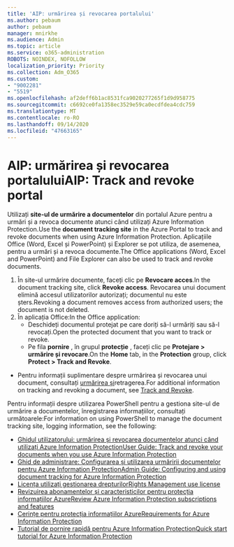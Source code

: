 ```yaml
---
title: 'AIP: urmărirea și revocarea portalului'
ms.author: pebaum
author: pebaum
manager: mnirkhe
ms.audience: Admin
ms.topic: article
ms.service: o365-administration
ROBOTS: NOINDEX, NOFOLLOW
localization_priority: Priority
ms.collection: Adm_O365
ms.custom:
- "9002281"
- "5519"
ms.openlocfilehash: af2deff6b1ac8531fca9020277265f1d9d958775
ms.sourcegitcommit: c6692ce0fa1358ec3529e59ca0ecdfdea4cdc759
ms.translationtype: MT
ms.contentlocale: ro-RO
ms.lasthandoff: 09/14/2020
ms.locfileid: "47663165"
---
```

# <a name="aip-track-and-revoke-portal"></a><span data-ttu-id="8076f-102">AIP: urmărirea și revocarea portalului</span><span class="sxs-lookup"><span data-stu-id="8076f-102">AIP: Track and revoke portal</span></span>

<span data-ttu-id="8076f-103">Utilizați **site-ul de urmărire a documentelor** din portalul Azure pentru a urmări și a revoca documente atunci când utilizați Azure Information Protection.</span><span class="sxs-lookup"><span data-stu-id="8076f-103">Use the **document tracking site** in the Azure Portal to track and revoke documents when using Azure Information Protection.</span></span> <span data-ttu-id="8076f-104">Aplicațiile Office (Word, Excel și PowerPoint) și Explorer se pot utiliza, de asemenea, pentru a urmări și a revoca documente.</span><span class="sxs-lookup"><span data-stu-id="8076f-104">The Office applications (Word, Excel and PowerPoint) and File Explorer can also be used to track and revoke documents.</span></span>

1. <span data-ttu-id="8076f-105">În site-ul urmărire documente, faceți clic pe **Revocare acces**.</span><span class="sxs-lookup"><span data-stu-id="8076f-105">In the document tracking site, click **Revoke access**.</span></span> <span data-ttu-id="8076f-106">Revocarea unui document elimină accesul utilizatorilor autorizați; documentul nu este șters.</span><span class="sxs-lookup"><span data-stu-id="8076f-106">Revoking a document removes access from authorized users; the document is not deleted.</span></span>
2. <span data-ttu-id="8076f-107">În aplicația Office:</span><span class="sxs-lookup"><span data-stu-id="8076f-107">In the Office application:</span></span>
    - <span data-ttu-id="8076f-108">Deschideți documentul protejat pe care doriți să-l urmăriți sau să-l revocați.</span><span class="sxs-lookup"><span data-stu-id="8076f-108">Open the protected document that you want to track or revoke.</span></span>
    - <span data-ttu-id="8076f-109">Pe fila **pornire** , în grupul **protecție** , faceți clic pe **Protejare > urmărire și revocare**.</span><span class="sxs-lookup"><span data-stu-id="8076f-109">On the **Home** tab, in the **Protection** group, click **Protect > Track and Revoke**.</span></span>

- <span data-ttu-id="8076f-110">Pentru informații suplimentare despre urmărirea și revocarea unui document, consultați [urmărirea și](https://docs.microsoft.com/azure/information-protection/rms-client/client-track-revoke)retragerea.</span><span class="sxs-lookup"><span data-stu-id="8076f-110">For additional information on tracking and revoking a document, see [Track and Revoke](https://docs.microsoft.com/azure/information-protection/rms-client/client-track-revoke).</span></span>

<span data-ttu-id="8076f-111">Pentru informații despre utilizarea PowerShell pentru a gestiona site-ul de urmărire a documentelor, înregistrarea informațiilor, consultați următoarele:</span><span class="sxs-lookup"><span data-stu-id="8076f-111">For information on using PowerShell to manage the document tracking site, logging information, see the following:</span></span>
- [<span data-ttu-id="8076f-112">Ghidul utilizatorului: urmărirea și revocarea documentelor atunci când utilizați Azure Information Protection</span><span class="sxs-lookup"><span data-stu-id="8076f-112">User Guide: Track and revoke your documents when you use Azure Information Protection</span></span>](https://docs.microsoft.com/azure/information-protection/rms-client/client-track-revoke)
- [<span data-ttu-id="8076f-113">Ghid de administrare: Configurarea și utilizarea urmăririi documentelor pentru Azure Information Protection</span><span class="sxs-lookup"><span data-stu-id="8076f-113">Admin Guide: Configuring and using document tracking for Azure Information Protection</span></span>](https://docs.microsoft.com/azure/information-protection/rms-client/client-admin-guide-document-tracking)
- [<span data-ttu-id="8076f-114">Licența utilizați gestionarea drepturilor</span><span class="sxs-lookup"><span data-stu-id="8076f-114">Rights Management use license</span></span>](https://docs.microsoft.com/azure/information-protection/configure-usage-rights#rights-management-use-license)
- [<span data-ttu-id="8076f-115">Revizuirea abonamentelor și caracteristicilor pentru protecția informațiilor Azure</span><span class="sxs-lookup"><span data-stu-id="8076f-115">Review Azure Information Protection subscriptions and features</span></span>](https://azure.microsoft.com/pricing/details/information-protection)
- [<span data-ttu-id="8076f-116">Cerințe pentru protecția informațiilor Azure</span><span class="sxs-lookup"><span data-stu-id="8076f-116">Requirements for Azure Information Protection</span></span>](https://docs.microsoft.com/azure/information-protection/get-started/requirements)
- [<span data-ttu-id="8076f-117">Tutorial de pornire rapidă pentru Azure Information Protection</span><span class="sxs-lookup"><span data-stu-id="8076f-117">Quick start tutorial for Azure Information Protection</span></span>](https://docs.microsoft.com/azure/information-protection/get-started/infoprotect-quick-start-tutorial)
